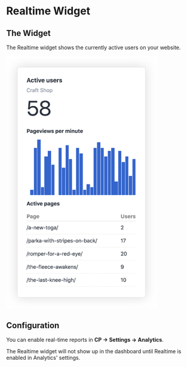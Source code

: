 # Realtime Widget

## The Widget

The Realtime widget shows the currently active users on your website.

<img src="./images/realtime-widget@2x.png" title="Realtime Widget" width="403" />

## Configuration

You can enable real-time reports in **CP → Settings → Analytics**.

The Realtime widget will not show up in the dashboard until Realtime is enabled in Analytics' settings.